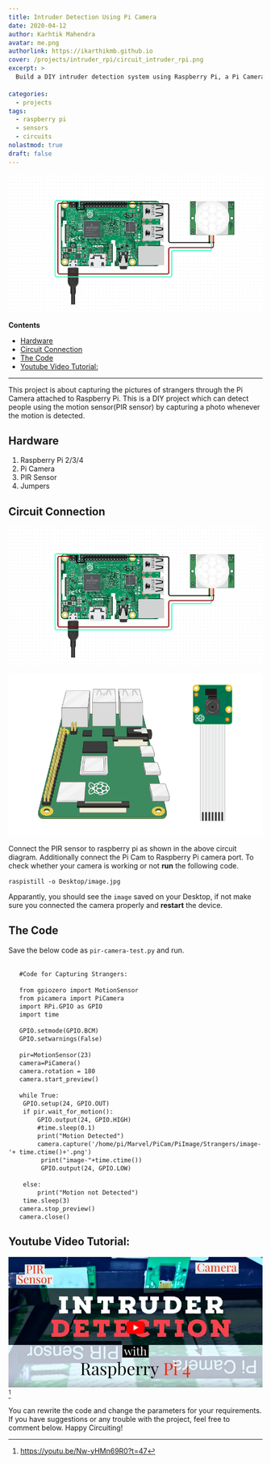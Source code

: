 ```yaml
---
title: Intruder Detection Using Pi Camera
date: 2020-04-12
author: Karhtik Mahendra
avatar: me.png
authorlink: https://ikarthikmb.github.io
cover: /projects/intruder_rpi/circuit_intruder_rpi.png
excerpt: >
  Build a DIY intruder detection system using Raspberry Pi, a Pi Camera, and a PIR motion sensor. Capture photos automatically when motion is detected, enabling simple and effective home security monitoring.

categories:
  - projects
tags:
  - raspberry pi
  - sensors
  - circuits
nolastmod: true
draft: false
---
```


![circuit_intruder_rpi](/static/projects/intruder_rpi/circuit_intruder_rpi.png)

**Contents**


<!-- @import "[TOC]" {cmd="toc" depthFrom=2 depthTo=6 orderedList=true} -->

<!-- code_chunk_output -->

- [Hardware](#hardware)
- [Circuit Connection](#circuit-connection)
- [The Code](#the-code)
- [Youtube Video Tutorial:](#youtube-video-tutorial)

<!-- /code_chunk_output -->

---

This project is about capturing the pictures of strangers through the Pi Camera attached to Raspberry Pi. This is a DIY project which can detect people using the motion sensor(PIR sensor) by capturing a photo whenever the motion is detected.

## Hardware

1. Raspberry Pi 2/3/4
2. Pi Camera
3. PIR Sensor
4. Jumpers

## Circuit Connection

![Connecting PIR sensor to Raspberry Pi 3](/static/projects/intruder_rpi/circuit_intruder_rpi.png "Connecting PIR sensor to Raspberry Pi")

[![Connecting Pi Camera to Raspberry Pi, Source: raspberrypi.org](/static/projects//intruder_rpi/connect-picamera-rpi.gif)](https://projects-static.raspberrypi.org/projects/getting-started-with-picamera/eb7defb950e2f3eeb8aa5934d26cfd600860c8a0/en/images/connect-camera.gif)

 Connect the PIR sensor to raspberry pi as shown in the above circuit diagram. Additionally connect the Pi Cam to Raspberry Pi camera port. To check whether your camera is working or not **run** the following code. 

```
raspistill -o Desktop/image.jpg
```

Apparantly, you should  see the `image` saved on your Desktop, if not make sure you connected the camera properly and **restart** the device.

## The Code

Save the below code as `pir-camera-test.py` and run. 

```

   #Code for Capturing Strangers:

   from gpiozero import MotionSensor
   from picamera import PiCamera
   import RPi.GPIO as GPIO
   import time

   GPIO.setmode(GPIO.BCM)
   GPIO.setwarnings(False)

   pir=MotionSensor(23)
   camera=PiCamera()
   camera.rotation = 180
   camera.start_preview()

   while True:
    GPIO.setup(24, GPIO.OUT)
    if pir.wait_for_motion():
        GPIO.output(24, GPIO.HIGH)
        #time.sleep(0.1)
        print("Motion Detected")
        camera.capture('/home/pi/Marvel/PiCam/PiImage/Strangers/image-'+ time.ctime()+'.png')
         print("image-"+time.ctime())
         GPIO.output(24, GPIO.LOW)

    else:
        print("Motion not Detected")
    time.sleep(3)
   camera.stop_preview()
   camera.close()
```


## Youtube Video Tutorial:

[![Youtube Tutorial Video](/static/projects//intruder_rpi/intruder_ytthumb.png)](https://youtu.be/Nw-yHMn69R0?t=47)[^1]

You can rewrite the code and change the parameters for your requirements. If you have suggestions or any trouble with the project, feel free to comment below. Happy Circuiting!

[^1]: https://youtu.be/Nw-yHMn69R0?t=47
